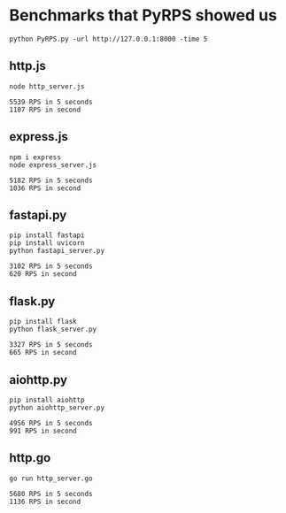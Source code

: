 # Benchmarks that PyRPS showed us
```
python PyRPS.py -url http://127.0.0.1:8000 -time 5
```

## http.js

```
node http_server.js
```

```
5539 RPS in 5 seconds
1107 RPS in second
```


## express.js
```
npm i express
node express_server.js
```

```
5182 RPS in 5 seconds
1036 RPS in second
```

## fastapi.py
```
pip install fastapi
pip install uvicorn
python fastapi_server.py
```

```
3102 RPS in 5 seconds
620 RPS in second
```

## flask.py
```
pip install flask
python flask_server.py
```

```
3327 RPS in 5 seconds
665 RPS in second
```

## aiohttp.py
```
pip install aiohttp
python aiohttp_server.py
```

```
4956 RPS in 5 seconds
991 RPS in second
```

## http.go
```
go run http_server.go
```

```
5680 RPS in 5 seconds
1136 RPS in second
```